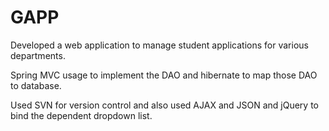 # GAPP
Developed a web application to manage student applications for
various departments.

Spring MVC usage to implement the DAO and hibernate to map those DAO to database.

Used SVN for version control and also used AJAX and JSON and jQuery to bind the dependent dropdown list.
